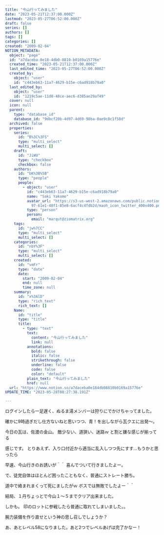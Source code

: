 ```yaml
---
title: "今山行ってみました"
date: "2023-05-21T12:37:00.000Z"
lastmod: "2023-05-27T06:52:00.000Z"
draft: false
series: []
authors: []
tags: []
categories: []
created: "2009-02-04"
NOTION_METADATA:
  object: "page"
  id: "a7daceba-0e18-4db0-8810-b0169a15776e"
  created_time: "2023-05-21T12:37:00.000Z"
  last_edited_time: "2023-05-27T06:52:00.000Z"
  created_by:
    object: "user"
    id: "c443eb63-11a7-4629-b15e-c6ad918b79a0"
  last_edited_by:
    object: "user"
    id: "1219c5ae-11d8-48ce-aec6-d385ae29af49"
  cover: null
  icon: null
  parent:
    type: "database_id"
    database_id: "9dbcf20b-4d97-4d69-98ba-8ae9c8c1f58d"
  archived: false
  properties:
    series:
      id: "B%3C%3FS"
      type: "multi_select"
      multi_select: []
    draft:
      id: "JiWU"
      type: "checkbox"
      checkbox: false
    authors:
      id: "bK%3B%5B"
      type: "people"
      people:
        - object: "user"
          id: "c443eb63-11a7-4629-b15e-c6ad918b79a0"
          name: "Saki Yakumo"
          avatar_url: "https://s3-us-west-2.amazonaws.com/public.notion-static.com/3ad1c4\
            97-61e1-48f1-85e8-6acf4c4fdb2d/maoh_icon_twitter_400x400.png"
          type: "person"
          person:
            email: "marqut@ziomatrix.org"
    tags:
      id: "jw%7CC"
      type: "multi_select"
      multi_select: []
    categories:
      id: "nbY%3F"
      type: "multi_select"
      multi_select: []
    created:
      id: "vmFr"
      type: "date"
      date:
        start: "2009-02-04"
        end: null
        time_zone: null
    summary:
      id: "x%3AlD"
      type: "rich_text"
      rich_text: []
    Name:
      id: "title"
      type: "title"
      title:
        - type: "text"
          text:
            content: "今山行ってみました"
            link: null
          annotations:
            bold: false
            italic: false
            strikethrough: false
            underline: false
            code: false
            color: "default"
          plain_text: "今山行ってみました"
          href: null
  url: "https://www.notion.so/a7daceba0e184db08810b0169a15776e"
UPDATE_TIME: "2023-05-28T08:27:38.191Z"

---
```

<link rel="stylesheet" href="https://cdn.jsdelivr.net/npm/katex@0.16.2/dist/katex.min.css" integrity="sha384-bYdxxUwYipFNohQlHt0bjN/LCpueqWz13HufFEV1SUatKs1cm4L6fFgCi1jT643X" crossorigin="anonymous">


ログインしたら一足遅く、ぬるま湯メンバーは狩りにでかけちゃってました。


確かに9時過ぎだし仕方ないねと思いつつ、青！を出しながら瓦クエに出発～。


今日の瓦は、佐渡の金山。 敵少ない、道狭い、迷路ｗ と割と嫌な感じが揃ってる


感じです。 とりあえず、入り口付近から適当に乱入しつつ先にすす…もうかと思ったら


早速、今山行きのお誘いが＾＾ 喜んでついて行きましたよー。


で、徒党自体はほとんど困ったこともなく、普通にストレート勝ち。


道中で絡まれまくって死にましたがｗ ボスでは無敗でしたよー＾＾


結局、１丹ちょっとで今山１～５までクリア出来ました。


しかも。 印のロットに参戦したら普通に取れてしまいました。。


腕力装備を作り直せという神の思し召しでしょうか？


あ、あとレベル58になりました。あと2つでレベルあげは完了かなー！

